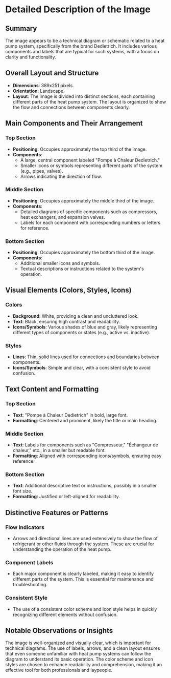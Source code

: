 # Detailed Description of the Image

## Summary
The image appears to be a technical diagram or schematic related to a heat pump system, specifically from the brand Dedietrich. It includes various components and labels that are typical for such systems, with a focus on clarity and functionality.

## Overall Layout and Structure
- **Dimensions**: 389x251 pixels.
- **Orientation**: Landscape.
- **Layout**: The image is divided into distinct sections, each containing different parts of the heat pump system. The layout is organized to show the flow and connections between components clearly.

## Main Components and Their Arrangement

### Top Section
- **Positioning**: Occupies approximately the top third of the image.
- **Components**:
  - A large, central component labeled "Pompe à Chaleur Dedietrich."
  - Smaller icons or symbols representing different parts of the system (e.g., pipes, valves).
  - Arrows indicating the direction of flow.

### Middle Section
- **Positioning**: Occupies approximately the middle third of the image.
- **Components**:
  - Detailed diagrams of specific components such as compressors, heat exchangers, and expansion valves.
  - Labels for each component with corresponding numbers or letters for reference.

### Bottom Section
- **Positioning**: Occupies approximately the bottom third of the image.
- **Components**:
  - Additional smaller icons and symbols.
  - Textual descriptions or instructions related to the system's operation.

## Visual Elements (Colors, Styles, Icons)

### Colors
- **Background**: White, providing a clean and uncluttered look.
- **Text**: Black, ensuring high contrast and readability.
- **Icons/Symbols**: Various shades of blue and gray, likely representing different types of components or states (e.g., active vs. inactive).

### Styles
- **Lines**: Thin, solid lines used for connections and boundaries between components.
- **Icons/Symbols**: Simple and clear, with a consistent style to avoid confusion.

## Text Content and Formatting

### Top Section
- **Text**: "Pompe à Chaleur Dedietrich" in bold, large font.
- **Formatting**: Centered and prominent, likely the title or main heading.

### Middle Section
- **Text**: Labels for components such as "Compresseur," "Échangeur de chaleur," etc., in a smaller but readable font.
- **Formatting**: Aligned with corresponding icons/symbols, ensuring easy reference.

### Bottom Section
- **Text**: Additional descriptive text or instructions, possibly in a smaller font size.
- **Formatting**: Justified or left-aligned for readability.

## Distinctive Features or Patterns

### Flow Indicators
- Arrows and directional lines are used extensively to show the flow of refrigerant or other fluids through the system. These are crucial for understanding the operation of the heat pump.

### Component Labels
- Each major component is clearly labeled, making it easy to identify different parts of the system. This is essential for maintenance and troubleshooting.

### Consistent Style
- The use of a consistent color scheme and icon style helps in quickly recognizing different elements without confusion.

## Notable Observations or Insights

The image is well-organized and visually clear, which is important for technical diagrams. The use of labels, arrows, and a clean layout ensures that even someone unfamiliar with heat pump systems can follow the diagram to understand its basic operation. The color scheme and icon styles are chosen to enhance readability and comprehension, making it an effective tool for both professionals and laypeople.